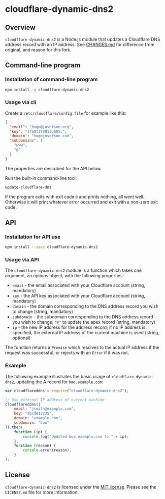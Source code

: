 # cloudflare-dynamic-dns2 #

## Overview ##

`cloudflare-dynamic-dns2` is a Node.js module that updates a Cloudflare DNS address record with an
IP address. See [CHANGES.md](CHANGES.md) for difference from original, and reason for this fork.

## Command-line program ##

### Installation of command-line program ###

```bash
npm install -g cloudflare-dynamic-dns2
```

### Usage via cli ###

Create a `/etc/cloudflare/config.file` for example like this:

```json
{
  "email": "hugo@josefson.org",
  "key": "17b8137B813b585c",
  "domain": "hugojosefson.com",
  "subdomains": [
    "www",
    "@"
  ]
}
```

The properties are described for the API below.

Run the built-in command-line tool:

```bash
update-cloudflare-dns
```

If the program exits with exit code `0` and prints nothing, all went well. Otherwise it will print
whatever error occurred and exit with a non-zero exit code.

## API ##

### Installation for API use ##

```bash
npm install --save cloudflare-dynamic-dns2
```

### Usage via API

The `cloudflare-dynamic-dns2` module is a function which takes one argument, an options object, with
the following properties:

* `email` - the email associated with your Cloudflare account (string, mandatory)
* `key` - the API key associated with your Cloudflare account (string, mandatory)
* `domain` - the domain corresponding to the DNS address record you wish to change (string, mandatory)
* `subdomain` - the subdomain corresponding to the DNS address record you wish to change; `"@"` to
update the apex record (string, mandatory)
* `ip` - the new IP address for the address record; if no IP address is specified, the external IP
address of the current machine is used (string, optional)

The function returns a `Promise` which resolves to the actual IP address if the request was
successful, or rejects with an `Error` if it was not.

### Example ##

The following example illustrates the basic usage of `cloudflare-dynamic-dns2`, updating the A
record for `boo.example.com`:

```js
var cloudflareddns = require("cloudflare-dynamic-dns2");

// Use external IP address of current machine
cloudflareddns({
    email: "jsmith@example.com",
    key: "abcde12235",
    domain: "example.com",
    subdomain: "boo"
}).then(
    function (ip) {
        console.log("Updated boo.example.com to " + ip);
    },
    function (reason) {
        console.error(reason);
    }
);
```

## License ##

`cloudflare-dynamic-dns2` is licensed under the [MIT license](http://opensource.org/licenses/MIT). Please see the
`LICENSE.md` file for more information.
